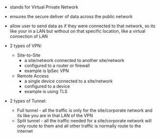 - stands for Virtual Private Network
- ensures the secure deliver of data across the public network
- allow user to send data as if they were connected to that network, so its like your in a LAN but without on that specific location, like a virtual connection of LAN
- 2 types of VPN:
	- Site-to-Site
		- a site/network connected to another site/network
		- configured to a router or firewall
		- example is IpSec VPN 
	- Remote Access
		- a single device connected to a site/network
		- configured to a device
		- example is using TLS

- 2 types of Tunnel:
	- Full tunnel - all the traffic is only for the site/corporate network and its like you are in that LAN of the VPN
	- Split tunnel - all the traffic needed for a site/corporate network will only route to them and all other traffic is normally route to the internet 






